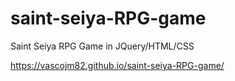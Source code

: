 # saint-seiya-RPG-game
Saint Seiya RPG Game in JQuery/HTML/CSS

https://vascojm82.github.io/saint-seiya-RPG-game/
